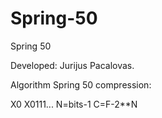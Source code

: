 # Spring-50
Spring 50

Developed: Jurijus Pacalovas.

Algorithm Spring 50 compression:

X0
X0111...
N=bits-1
C=F-2**N
